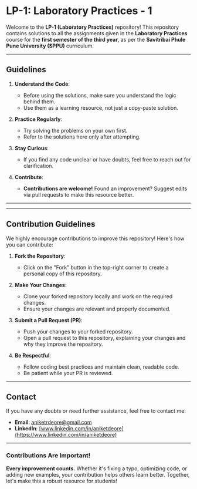 # **LP-1: Laboratory Practices - 1**

Welcome to the **LP-1 (Laboratory Practices)** repository! This repository contains solutions to all the assignments given in the **Laboratory Practices** course for the **first semester of the third year**, as per the **Savitribai Phule Pune University (SPPU)** curriculum.

---

## **Guidelines**
1. **Understand the Code**:
   - Before using the solutions, make sure you understand the logic behind them.
   - Use them as a learning resource, not just a copy-paste solution.

2. **Practice Regularly**:
   - Try solving the problems on your own first.
   - Refer to the solutions here only after attempting.

3. **Stay Curious**:
   - If you find any code unclear or have doubts, feel free to reach out for clarification.

4. **Contribute**:
   - **Contributions are welcome!** Found an improvement? Suggest edits via pull requests to make this resource better.

---


---

## **Contribution Guidelines**
We highly encourage contributions to improve this repository! Here's how you can contribute:
1. **Fork the Repository**:
   - Click on the "Fork" button in the top-right corner to create a personal copy of this repository.

2. **Make Your Changes**:
   - Clone your forked repository locally and work on the required changes.
   - Ensure your changes are relevant and properly documented.

3. **Submit a Pull Request (PR)**:
   - Push your changes to your forked repository.
   - Open a pull request to this repository, explaining your changes and why they improve the repository.

4. **Be Respectful**:
   - Follow coding best practices and maintain clean, readable code.
   - Be patient while your PR is reviewed.

---

## **Contact**
If you have any doubts or need further assistance, feel free to contact me:

- **Email**: [aniketrdeore@gmail.com ](mailto:aniketrdeore@gmail.com)
- **LinkedIn**: [www.linkedin.com/in/aniketdeore](https://www.linkedin.com/in/aniketdeore)

---

### **Contributions Are Important!**  
**Every improvement counts.** Whether it's fixing a typo, optimizing code, or adding new examples, your contribution helps others learn better. Together, let's make this a robust resource for students!




